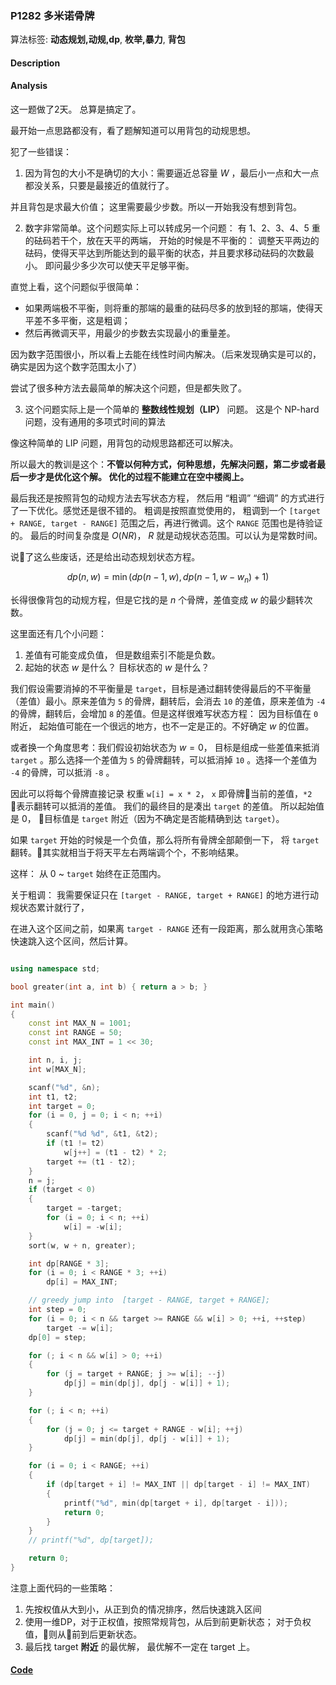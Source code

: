 ### P1282 多米诺骨牌

算法标签: **动态规划,动规,dp**, **枚举,暴力**, **背包**


#### Description

#### Analysis

这一题做了2天。 总算是搞定了。

最开始一点思路都没有，看了题解知道可以用背包的动规思想。

犯了一些错误：

1. 因为背包的大小不是确切的大小：需要逼近总容量 $W$ ，最后小一点和大一点都没关系，只要是最接近的值就行了。

并且背包是求最大价值； 这里需要最少步数。所以一开始我没有想到背包。

2. 数字非常简单。这个问题实际上可以转成另一个问题： 有 1、2、3、4、5 重的砝码若干个，放在天平的两端， 开始的时候是不平衡的： 调整天平两边的砝码，使得天平达到所能达到的最平衡的状态，并且要求移动砝码的次数最小。 即问最少多少次可以使天平足够平衡。

直觉上看，这个问题似乎很简单：

- 如果两端极不平衡，则将重的那端的最重的砝码尽多的放到轻的那端，使得天平差不多平衡，这是粗调；
- 然后再微调天平，用最少的步数去实现最小的重量差。

因为数字范围很小，所以看上去能在线性时间内解决。（后来发现确实是可以的，确实是因为这个数字范围太小了）

尝试了很多种方法去最简单的解决这个问题，但是都失败了。

3. 这个问题实际上是一个简单的 **整数线性规划（LIP）** 问题。 这是个 NP-hard 问题，没有通用的多项式时间的算法

像这种简单的 LIP 问题，用背包的动规思路都还可以解决。

所以最大的教训是这个：**不管以何种方式，何种思想，先解决问题，第二步或者最后一步才是优化这个解。 优化的过程不能建立在空中楼阁上。**

最后我还是按照背包的动规方法去写状态方程， 然后用 “粗调” “细调” 的方式进行了一下优化。感觉还是很不错的。 粗调是按照直觉使用的， 粗调到一个 `[target + RANGE, target - RANGE]` 范围之后，再进行微调。这个 `RANGE` 范围也是待验证的。 最后的时间复杂度是 $O(N R)$， $R$ 就是动规状态范围。可以认为是常数时间。

说了这么些废话，还是给出动态规划状态方程。

$$dp(n, w) = \min(dp(n-1, w), dp(n-1, w - w_n) + 1)$$

长得很像背包的动规方程，但是它找的是 $n$ 个骨牌，差值变成 $w$ 的最少翻转次数。

这里面还有几个小问题：

1. 差值有可能变成负值， 但是数组索引不能是负数。
2. 起始的状态 $w$ 是什么？ 目标状态的 $w$ 是什么？


我们假设需要消掉的不平衡量是 `target`，目标是通过翻转使得最后的不平衡量（差值）最小。原来差值为 `5` 的骨牌，翻转后，会消去 `10` 的差值，原来差值为 `-4` 的骨牌，翻转后，会增加 `8` 的差值。但是这样很难写状态方程： 因为目标值在 `0` 附近， 起始值可能在一个很远的地方，也不一定是正的。不好确定 $w$ 的位置。

或者换一个角度思考：我们假设初始状态为 $w = 0$， 目标是组成一些差值来抵消 `target` 。那么选择一个差值为 `5` 的骨牌翻转，可以抵消掉 `10` 。选择一个差值为 `-4` 的骨牌，可以抵消 `-8` 。

因此可以将每个骨牌直接记录 权重 `w[i] = x * 2`， `x` 即骨牌当前的差值，`*2` 表示翻转可以抵消的差值。 我们的最终目的是凑出 `target` 的差值。 所以起始值是 $0$， 目标值是 `target` 附近（因为不确定是否能精确到达 `target`）。

如果 `target` 开始的时候是一个负值，那么将所有骨牌全部颠倒一下， 将 `target` 翻转。其实就相当于将天平左右两端调个个，不影响结果。

这样： 从 0 ~ `target` 始终在正范围内。


关于粗调： 我需要保证只在 `[target - RANGE, target + RANGE]` 的地方进行动规状态累计就行了，

在进入这个区间之前，如果离 `target - RANGE` 还有一段距离，那么就用贪心策略快速跳入这个区间，然后计算。

```cpp

using namespace std;

bool greater(int a, int b) { return a > b; }

int main()
{   
    const int MAX_N = 1001;
    const int RANGE = 50;
    const int MAX_INT = 1 << 30;

    int n, i, j;
    int w[MAX_N];

    scanf("%d", &n);
    int t1, t2;
    int target = 0;
    for (i = 0, j = 0; i < n; ++i)
    {
        scanf("%d %d", &t1, &t2);
        if (t1 != t2)
            w[j++] = (t1 - t2) * 2;
        target += (t1 - t2);
    }
    n = j;
    if (target < 0)
    {
        target = -target;
        for (i = 0; i < n; ++i)
            w[i] = -w[i];
    }
    sort(w, w + n, greater);

    int dp[RANGE * 3];
    for (i = 0; i < RANGE * 3; ++i)
        dp[i] = MAX_INT;

    // greedy jump into  [target - RANGE, target + RANGE];
    int step = 0;
    for (i = 0; i < n && target >= RANGE && w[i] > 0; ++i, ++step)
        target -= w[i];
    dp[0] = step;

    for (; i < n && w[i] > 0; ++i)
    {
        for (j = target + RANGE; j >= w[i]; --j)
            dp[j] = min(dp[j], dp[j - w[i]] + 1);
    }

    for (; i < n; ++i)
    {
        for (j = 0; j <= target + RANGE - w[i]; ++j)
            dp[j] = min(dp[j], dp[j - w[i]] + 1);
    }

    for (i = 0; i < RANGE; ++i)
    {
        if (dp[target + i] != MAX_INT || dp[target - i] != MAX_INT)
        {
            printf("%d", min(dp[target + i], dp[target - i]));
            return 0;
        }
    }
    // printf("%d", dp[target]);

    return 0;
}
```


注意上面代码的一些策略：

1. 先按权值从大到小，从正到负的情况排序，然后快速跳入区间
2. 使用一维DP，对于正权值，按照常规背包，从后到前更新状态； 对于负权值，则从前到后更新状态。
3. 最后找 target **附近** 的最优解， 最优解不一定在 target 上。


#### [Code](../cpp/p1282.cpp) 

